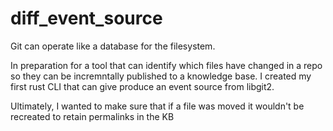 # diff_event_source
Git can operate like a database for the filesystem.

In preparation for a tool that can identify which files have changed in a repo so they can be incremntally published to a knowledge base. I created my first rust CLI that can give produce an event source from libgit2.

Ultimately, I wanted to make sure that if a file was moved it wouldn't be recreated to retain permalinks in the KB
